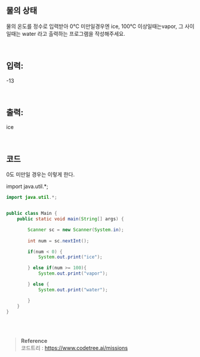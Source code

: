 ## 물의 상태

물의 온도를 정수로 입력받아 0℃ 미만일경우엔 ice, 100℃ 이상일때는vapor, 그 사이일때는 water 라고 출력하는 프로그램을 작성해주세요.

<br/>

## 입력:

-13

<br/>

## 출력:

ice

<br/>

## 코드

0도 미만일 경우는 이렇게 한다.

import java.util.*;

```java
import java.util.*;


public class Main {
    public static void main(String[] args) {

        Scanner sc = new Scanner(System.in);
        
        int num = sc.nextInt();

        if(num < 0) {
            System.out.print("ice");

        } else if(num >= 100){
            System.out.print("vapor");

        } else {
            System.out.print("water");

        }
    }
}
```


<br/><br/>

>**Reference** 
> <br/>
코드트리 : https://www.codetree.ai/missions
